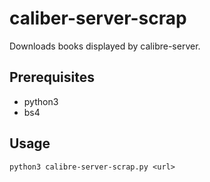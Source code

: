 # caliber-server-scrap
Downloads books displayed by calibre-server.

## Prerequisites
* python3
* bs4

## Usage

```
python3 calibre-server-scrap.py <url>
```


